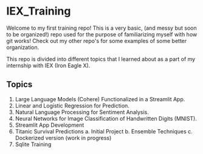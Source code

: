 # IEX_Training

Welcome to my first training repo! This is a very basic, (and messy but soon to be organized!) repo used for the purpose of familiarizing myself with how git works! Check out my other repo's for some examples of some better organization.

This repo is divided into different topics that I learned about as a part of my internship with IEX (Iron Eagle X).

## Topics
1. Large Language Models (Cohere) Functionalized in a Streamlit App.
2. Linear and Logistic Regression for Prediction.
3. Natural Language Processing for Sentiment Analysis.
4. Neural Networks for Image Classification of Handwritten Digits (MNIST).
5. Streamlit App Development
6. Titanic Survival Predictions
  a. Initial Project
  b. Ensemble Techniques
  c. Dockerized version (work in progress)
7. Sqlite Training
